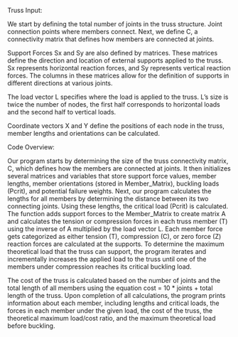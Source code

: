 Truss Input:

We start by defining the total number of joints in the truss structure. Joint connection points where members connect. Next, we define C, a connectivity matrix that defines how members are connected at joints. 

Support Forces Sx and Sy are also defined by matrices. These matrices define the direction and location of external supports applied to the truss. Sx represents horizontal reaction forces, and Sy represents vertical reaction forces. The columns in these matrices allow for the definition of supports in different directions at various joints.

The load vector L specifies where the load is applied to the truss. L’s size is twice the number of nodes, the first half corresponds to horizontal loads and the second half to vertical loads.

Coordinate vectors X and Y define the positions of each node in the truss, member lengths and orientations can be calculated.


Code Overview:

Our program starts by determining the size of the truss connectivity matrix, C, which defines how the members are connected at joints. It then initializes several matrices and variables that store support force values, member lengths, member orientations (stored in Member_Matrix), buckling loads (Pcrit), and potential failure weights. Next, our program calculates the lengths for all members by determining the distance between its two connecting joints. Using these lengths, the critical load (Pcrit) is calculated. The function adds support forces to the Member_Matrix to create matrix A and calculates the tension or compression forces in each truss member (T) using the inverse of A multiplied by the load vector L. Each member force gets categorized as either tension (T), compression (C), or zero force (Z) reaction forces are calculated at the supports. To determine the maximum theoretical load that the truss can support, the program iterates and incrementally increases the applied load to the truss until one of the members under compression reaches its critical buckling load. 

The cost of the truss is calculated based on the number of joints and the total length of all members using the equation cost = 10 * joints + total length of the truss. Upon completion of all calculations, the program prints information about each member, including lengths and critical loads, the forces in each member under the given load, the cost of the truss, the theoretical maximum load/cost ratio, and the maximum theoretical load before buckling. 
